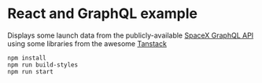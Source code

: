 # React and GraphQL example

Displays some launch data from the publicly-available [SpaceX GraphQL API](https://studio.apollographql.com/public/SpaceX-pxxbxen/variant/current/home) using some libraries from the awesome [Tanstack](https://tanstack.com/)

```
npm install
npm run build-styles
npm run start
```